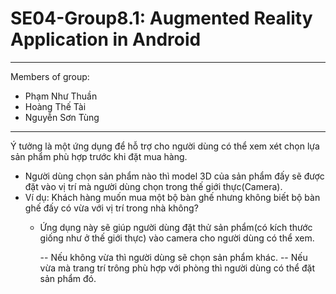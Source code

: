 # SE04-Group8.1: Augmented Reality Application in Android
---
Members of group:
* Phạm Như Thuần
* Hoàng Thế Tài
* Nguyễn Sơn Tùng
---
Ý tưởng là một ứng dụng để hỗ trợ cho người dùng có thể xem xét chọn lựa sản phẩm phù hợp trước khi đặt mua hàng.

* Người dùng chọn sản phẩm nào thì model 3D của sản phẩm đấy sẽ được đặt vào vị trí mà người dùng chọn trong thế giới thực(Camera).
* Ví dụ: Khách hàng muốn mua một bộ bàn ghế nhưng không biết bộ bàn ghế đấy có vừa với vị trí trong nhà không?
  - Ứng dụng này sẽ giúp người dùng đặt thử sản phẩm(có kích thước giống như ở thế giới thực) vào camera cho người dùng có thể xem.
  
    -- Nếu không vừa thì người dùng sẽ chọn sản phẩm khác.
    -- Nếu vừa mà trang trí trông phù hợp với phòng thì người dùng có thể đặt sản phẩm đó.
